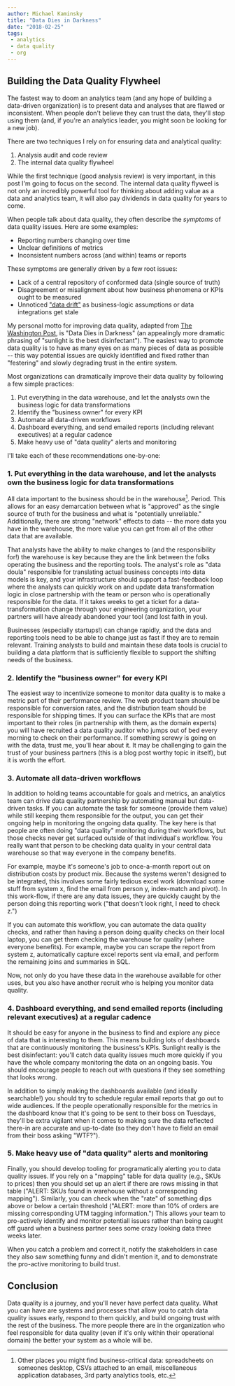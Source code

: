 ```yaml
---
author: Michael Kaminsky
title: "Data Dies in Darkness"
date: "2018-02-25"
tags: 
 - analytics
 - data quality
 - org
---
```


## Building the Data Quality Flywheel

The fastest way to doom an analytics team (and any hope of building a data-driven organization) is to present data and analyses that are flawed or inconsistent. When people don't believe they can trust the data, they'll stop using them (and, if you're an analytics leader, you might soon be looking for a new job).

There are two techniques I rely on for ensuring data and analytical quality:
1. Analysis audit and code review
2. The internal data quality flywheel

While the first technique (good analysis review) is very important, in this post I'm going to focus on the second. The internal data quality flyweel is not only an incredibly powerful tool for thinking about adding value as a data and analytics team, it will also pay dividends in data quality for years to come.

When people talk about data quality, they often describe the *symptoms* of data quality issues. Here are some examples:

* Reporting numbers changing over time
* Unclear definitions of metrics
* Inconsistent numbers across (and within) teams or reports

These symptoms are generally driven by a few root issues:
* Lack of a central repository of conformed data (single source of truth)
* Disagreement or misalignment about how business phenomena or KPIs ought to be measured
* Unnoticed ["data drift"](https://streamsets.com/reports/data-drift/) as business-logic assumptions or data integrations get stale

My personal motto for improving data quality, adapted from [The Washington Post](https://www.washingtonpost.com/lifestyle/style/the-washington-posts-new-slogan-turns-out-to-be-an-old-saying/2017/02/23/cb199cda-fa02-11e6-be05-1a3817ac21a5_story.html?utm_term=.3b9fcbc03a44), is "Data Dies in Darkness" (an appealingly more dramatic phrasing of "sunlight is the best disinfectant"). The easiest way to promote data quality is to have as many eyes on as many pieces of data as possible -- this way potential issues are quickly identified and fixed rather than "festering" and slowly degrading trust in the entire system.


Most organizations can dramatically improve their data quality by following a few simple practices:
1. Put everything in the data warehouse, and let the analysts own the business logic for data transformations 
2. Identify the "business owner" for every KPI
3. Automate all data-driven workflows
4. Dashboard everything, and send emailed reports (including relevant executives) at a regular cadence
5. Make heavy use of "data quality" alerts and monitoring

I'll take each of these recommendations one-by-one:

### 1. Put everything in the data warehouse, and let the analysts own the business logic for data transformations 
All data important to the business should be in the warehouse[^1]. Period. This allows for an easy demarcation between what is "approved" as the single source of truth for the business and what is "potentially unreliable." Additionally, there are strong "network" effects to data -- the more data you have in the warehouse, the more value you can get from all of the other data that are available.


That analysts have the ability to make changes to (and the responsibility for!) the warehouse is key because they are the link between the folks operating the business and the reporting tools. The analyst's role as "data doula" responsible for translating actual business concepts into data models is key, and your infrastructure should support a fast-feedback loop where the analysts can quickly work on and update data transformation logic in close partnership with the team or person who is operationally responsible for the data. If it takes weeks to get a ticket for a data-transformation change through your engineering organization, your partners will have already abandoned your tool (and lost faith in you).

Businesses (especially startups!) can change rapidly, and the data and reporting tools need to be able to change just as fast if they are to remain relevant. Training analysts to build and maintain these data tools is crucial to building a data platform that is sufficiently flexible to support the shifting needs of the business.

### 2. Identify the "business owner" for every KPI
The easiest way to incentivize someone to monitor data quality is to make a metric part of their performance review. The web product team should be responsible for conversion rates, and the distribution team should be responsible for shipping times. If you can surface the KPIs that are most important to their roles (in partnership with them, as the domain experts) you will have recruited a data quality auditor who jumps out of bed every morning to check on their performance. If something screwy is going on with the data, trust me, you'll hear about it. It may be challenging to gain the trust of your business partners (this is a blog post worthy topic in itself), but it is worth the effort.

### 3. Automate all data-driven workflows
In addition to holding teams accountable for goals and metrics, an analytics team can drive data quality partnership by automating manual but data-driven tasks. If you can automate the task for someone (provide them value) while still keeping them responsible for the output, you can get their ongoing help in monitoring the ongoing data quality. The key here is that people are often doing "data quality" monitoring during their workflows, but those checks never get surfaced outside of that individual's workflow. You really want that person to be checking data quality in your central data warehouse so that way everyone in the company benefits.

For example, maybe it's someone's job to once-a-month report out on distribution costs by product mix. Because the systems weren't designed to be integrated, this involves some fairly tedious excel work (download some stuff from system x, find the email from person y, index-match and pivot). In this work-flow, if there are any data issues, they are quickly caught by the person doing this reporting work ("that doesn't look right, I need to check z.") 

If you can automate this workflow, you can automate the data quality checks, and rather than having a person doing quality checks on their local laptop, you can get them checking the warehouse for quality (where everyone benefits). For example, maybe you can scrape the report from system z, automatically capture excel reports sent via email, and perform the remaining joins and summaries in SQL.

Now, not only do you have these data in the warehouse available for other uses, but you also have another recruit who is helping you monitor data quality.

### 4. Dashboard everything, and send emailed reports (including relevant executives) at a regular cadence
It should be easy for anyone in the business to find and explore any piece of data that is interesting to them. This means building lots of dashboards that are continuously monitoring the business's KPIs. Sunlight really is the best disinfectant: you'll catch data quality issues much more quickly if you have the whole company monitoring the data on an ongoing basis. You should encourage people to reach out with questions if they see something that looks wrong.

In addition to simply making the dashboards available (and ideally searchable!) you should try to schedule regular email reports that go out to wide audiences. If the people operationally responsible for the metrics in the dashboard know that it's going to be sent to their boss on Tuesdays, they'll be extra vigilant when it comes to making sure the data reflected there-in are accurate and up-to-date (so they don't have to field an email from their boss asking "WTF?").

### 5. Make heavy use of "data quality" alerts and monitoring
Finally, you should develop tooling for programatically alerting you to data quality issues. If you rely on a "mapping" table for data quality (e.g., SKUs to prices) then you should set up an alert if there are rows missing in that table ("ALERT: SKUs found in warehouse without a corresponding mapping"). Similarly, you can check when the "rate" of something dips above or below a certain threshold ("ALERT: more than 10% of orders are missing corresponding UTM tagging information.") This allows your team to pro-actively identify and monitor potentiall issues rather than being caught off guard when a business partner sees some crazy looking data three weeks later.

When you catch a problem and correct it, notify the stakeholders in case they also saw something funny and didn't mention it, and to demonstrate the pro-active monitoring to build trust.


## Conclusion
Data quality is a journey, and you'll never have perfect data quality. What you can have are systems and processes that allow you to catch data quality issues early, respond to them quickly, and build ongoing trust with the rest of the business. The more people there are in the organization who feel responsible for data quality (even if it's only within their operational domain) the better your system as a whole will be.


[^1]: Other places you might find business-critical data: spreadsheets on someones desktop, CSVs attached to an email, miscellaneous application databases, 3rd party analytics tools, etc.
